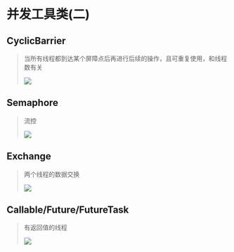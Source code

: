 # 并发工具类(二)

## CyclicBarrier

> 当所有线程都到达某个屏障点后再进行后续的操作，且可重复使用，和线程数有关
>
> <img src="/images/java/thread/微信图片_20200916222113.png"/>



## Semaphore

> 流控
>
> <img src="/images/java/thread/微信图片_20200916223112.png"/>



## Exchange

> 两个线程的数据交换
>
> <img src="/images/java/thread/微信图片_20200916224658.png"/>



## Callable/Future/FutureTask

> 有返回值的线程
>
> <img src="/images/java/thread/微信图片_20200916225453.png"/>